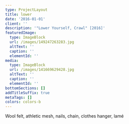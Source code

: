 ```yaml
---
type: ProjectLayout
title: lower
date: '2016-01-01'
client: ''
description: '"Lower Yourself, Crawl" [2016]'
featuredImage:
  type: ImageBlock
  url: /images/149247263283.jpg
  altText: ''
  caption: ''
  elementId: ''
media:
  type: ImageBlock
  url: /images/141669629428.jpg
  altText: ''
  caption: ''
  elementId: ''
bottomSections: []
addTitleSuffix: true
metaTags: []
colors: colors-b
---
```

Wool felt, athletic mesh, nails, chain, clothes hanger, lamé
